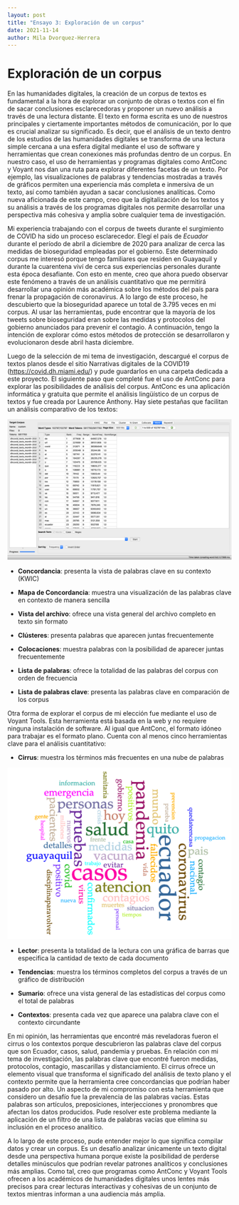 ```yaml
---
layout: post
title: "Ensayo 3: Exploración de un corpus"
date: 2021-11-14
author: Mila Dvorquez-Herrera
---
```


# Exploración de un corpus

En las humanidades digitales, la creación de un corpus de textos es fundamental a la hora de explorar un conjunto de obras o textos con el fin de sacar conclusiones esclarecedoras y proponer un nuevo análisis a través de una lectura distante. El texto en forma escrita es uno de nuestros principales y ciertamente importantes métodos de comunicación, por lo que es crucial analizar su significado.  Es decir, que el análisis de un texto dentro de los estudios de las humanidades digitales se transforma de una lectura simple cercana a una esfera digital mediante el uso de software y herramientas que crean conexiones más profundas dentro de un corpus. En nuestro caso, el uso de herramientas y programas digitales como AntConc y Voyant nos dan una ruta para explorar diferentes facetas de un texto. Por ejemplo, las visualizaciones de palabras y tendencias mostradas a través de gráficos permiten una experiencia más completa e inmersiva de un texto, así como también ayudan a sacar conclusiones analíticas. Como nueva aficionada de este campo, creo que la digitalización de los textos y su análisis a través de los programas digitales nos permite desarrollar una perspectiva más cohesiva y amplia sobre cualquier tema de investigación.  

Mi experiencia trabajando con el corpus de tweets durante el surgimiento de COVID ha sido un proceso esclarecedor. Elegí el país de *Ecuador* durante el período de abril a diciembre de 2020 para analizar de cerca las medidas de bioseguridad empleadas por el gobierno. Este determinado corpus me interesó porque tengo familiares que residen en Guayaquil y durante la cuarentena viví de cerca sus experiencias personales durante esta época desafiante. Con esto en mente, creo que ahora puedo observar este fenómeno a través de un análisis cuantitativo que me permitirá desarrollar una opinión más académica sobre los métodos del país para frenar la propagación de coronavirus. A lo largo de este proceso, he descubierto que la bioseguridad aparece un total de 3.795 veces en mi corpus. Al usar las herramientas, pude encontrar que la mayoría de los tweets sobre bioseguridad eran sobre las medidas y protocolos del gobierno anunciados para prevenir el contagio. A continuación, tengo la intención de explorar cómo estos métodos de protección se desarrollaron y evolucionaron desde abril hasta diciembre.  

Luego de la selección de mi tema de investigación, descargué el corpus de textos planos desde el sitio Narrativas digitales de la COVID19 (https://covid.dh.miami.edu/)  y pude guardarlos en una carpeta dedicada a este proyecto. El siguiente paso que completé fue el uso de AntConc para explorar las posibilidades de análisis del corpus. AntConc es una aplicación informática y gratuita que permite el análisis lingüístico de un corpus de textos y fue creada por Laurence Anthony. Hay siete pestañas que facilitan un análisis comparativo de los textos:  

<img src="/assets/pic1.png" alt="AntConc" width="600"/>

- **Concordancia**: presenta la vista de palabras clave en su contexto (KWIC)  

- **Mapa de Concordancia**: muestra una visualización de las palabras clave en contexto de manera sencilla 

- **Vista del archivo**: ofrece una vista general del archivo completo en texto sin formato 

- **Clústeres**: presenta palabras que aparecen juntas frecuentemente  

- **Colocaciones**: muestra palabras con la posibilidad de aparecer juntas frecuentemente 

- **Lista de palabras**: ofrece la totalidad de las palabras del corpus con orden de frecuencia  

- **Lista de palabras clave**: presenta las palabras clave en comparación de los corpus 
  

Otra forma de explorar el corpus de mi elección fue mediante el uso de Voyant Tools. Esta herramienta está basada en la web y no requiere ninguna instalación de software. Al igual que AntConc, el formato idóneo para trabajar es el formato plano. Cuenta con al menos cinco herramientas clave para el análisis cuantitativo:  

- **Cirrus**: muestra los términos más frecuentes en una nube de palabras

<img src="/assets/pic2.png" alt="cirrus" width="600"/>

- **Lector**: presenta la totalidad de la lectura con una gráfica de barras que especifica la cantidad de texto de cada documento  

- **Tendencias**: muestra los términos completos del corpus a través de un gráfico de distribución 

- **Sumario**: ofrece una vista general de las estadísticas del corpus como el total de palabras 

- **Contextos**: presenta cada vez que aparece una palabra clave con el contexto circundante 

En mi opinión, las herramientas que encontré más reveladoras fueron el cirrus o los contextos porque descubrieron las palabras clave del corpus que son Ecuador, casos, salud, pandemia y pruebas. En relación con mi tema de investigación, las palabras clave que encontré fueron medidas, protocolos, contagio, mascarillas y distanciamiento. El cirrus ofrece un elemento visual que transforma el significado del análisis de texto plano y el contexto permite que la herramienta cree concordancias que podrían haber pasado por alto. Un aspecto de mi compromiso con esta herramienta que considero un desafío fue la prevalencia de las palabras vacías. Estas palabras son artículos, preposiciones, interjecciones y pronombres que afectan los datos producidos. Pude resolver este problema mediante la aplicación de un filtro de una lista de palabras vacías que elimina su inclusión en el proceso analítico. 

 
A lo largo de este proceso, pude entender mejor lo que significa compilar datos y crear un corpus. Es un desafío analizar únicamente un texto digital desde una perspectiva humana porque existe la posibilidad de perderse detalles minúsculos que podrían revelar patrones analíticos y conclusiones más amplias. Como tal, creo que programas como AntConc y Voyant Tools ofrecen a los académicos de humanidades digitales unos lentes más precisos para crear lecturas interactivas y cohesivas de un conjunto de textos mientras informan a una audiencia más amplia.

